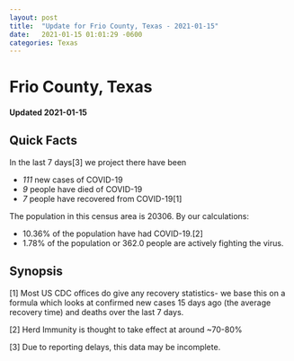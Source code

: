 ```yaml
---
layout: post
title:  "Update for Frio County, Texas - 2021-01-15"
date:   2021-01-15 01:01:29 -0600
categories: Texas
---
```


# Frio County, Texas
#### Updated 2021-01-15

## Quick Facts

In the last 7 days[3] we project there have been
- *111* new cases of COVID-19
- *9* people have died of COVID-19
- *7* people have recovered from COVID-19[1]

The population in this census area is 20306. By our calculations:
- 10.36% of the population have had COVID-19.[2]
- 1.78% of the population or 362.0 people are actively fighting the virus.

## Synopsis




[1] Most US CDC offices do give any recovery statistics- we base this on a formula which looks at confirmed new cases
15 days ago (the average recovery time) and deaths over the last 7 days.

[2] Herd Immunity is thought to take effect at around ~70-80%

[3] Due to reporting delays, this data may be incomplete.
 
    